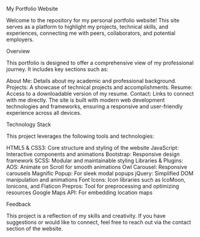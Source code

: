 My Portfolio Website

Welcome to the repository for my personal portfolio website! This site serves as a platform to highlight my projects, technical skills, and experiences, connecting me with peers, collaborators, and potential employers.

Overview

This portfolio is designed to offer a comprehensive view of my professional journey. It includes key sections such as:

About Me: Details about my academic and professional background.
Projects: A showcase of technical projects and accomplishments.
Resume: Access to a downloadable version of my resume.
Contact: Links to connect with me directly.
The site is built with modern web development technologies and frameworks, ensuring a responsive and user-friendly experience across all devices.

Technology Stack

This project leverages the following tools and technologies:

HTML5 & CSS3: Core structure and styling of the website
JavaScript: Interactive components and animations
Bootstrap: Responsive design framework
SCSS: Modular and maintainable styling
Libraries & Plugins:
AOS: Animate on Scroll for smooth animations
Owl Carousel: Responsive carousels
Magnific Popup: For sleek modal popups
jQuery: Simplified DOM manipulation and animations
Font Icons: Icon libraries such as IcoMoon, Ionicons, and Flaticon
Prepros: Tool for preprocessing and optimizing resources
Google Maps API: For embedding location maps


Feedback

This project is a reflection of my skills and creativity. If you have suggestions or would like to connect, feel free to reach out via the contact section of the website.
